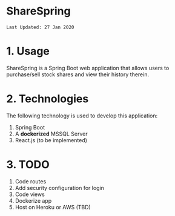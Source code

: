 ShareSpring
===
```
Last Updated: 27 Jan 2020
```

# 1. Usage
ShareSpring is a Spring Boot web application that allows users to purchase/sell stock shares and view their history therein.

# 2. Technologies
The following technology is used to develop this application:
1. Spring Boot
2. A **dockerized** MSSQL Server
3. React.js (to be implemented)

# 3. TODO
1. Code routes
2. Add security configuration for login
3. Code views
4. Dockerize app
5. Host on Heroku or AWS (TBD)